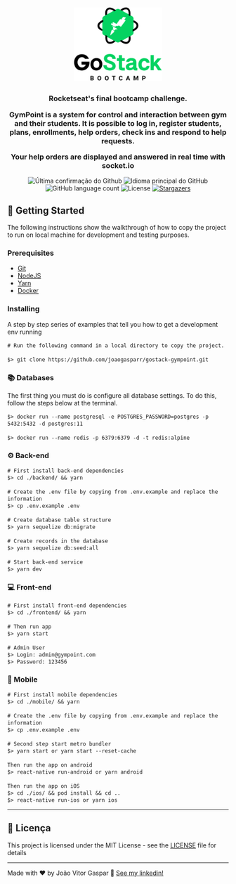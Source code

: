 <h1 align="center">
  <img alt="GoStack" title="GoStack" src=".github/logo-gostack-black.png" width="200px" />
</h1>

<h3 align="center">
  Rocketseat's final bootcamp challenge. 
  <p>GymPoint is a system for control and interaction between gym and their students. It is possible to log in, register students, plans, enrollments, help orders, check ins and respond to help requests.</p>
  <p>Your help orders are displayed and answered in real time with socket.io</p>
</h3>

<p align="center">
  <img alt = "Última confirmação do Github" src = "https://img.shields.io/github/last-commit/joaogasparr/gostack-gympoint">
  <img alt = "Idioma principal do GitHub" src = "https://img.shields.io/github/languages/top/joaogasparr/gostack-gympoint">
  <img alt="GitHub language count" src="https://img.shields.io/github/languages/count/joaogasparr/gostack-gympoint?color=%2304D361">
  <img alt="License" src="https://img.shields.io/badge/license-MIT-%2304D361">

  <a href="https://github.com/joaogasparr/gostack-gympoint/stargazers">
    <img alt="Stargazers" src="https://img.shields.io/github/stars/joaogasparr/gostack-gympoint?style=social">
  </a>
</p>

## :rocket: Getting Started

The following instructions show the walkthrough of how to copy the project to run on local machine for development and testing purposes.

### Prerequisites

- [Git](https://git-scm.com)
- [NodeJS](https://nodejs.org/en/)
- [Yarn](https://yarnpkg.com/en/docs/install)
- [Docker](https://docs.docker.com/install/)

### Installing

A step by step series of examples that tell you how to get a development env running

```
# Run the following command in a local directory to copy the project.

$> git clone https://github.com/joaogasparr/gostack-gympoint.git
```

### :books: Databases

The first thing you must do is configure all database settings. To do this, follow the steps below at the terminal.

```
$> docker run --name postgresql -e POSTGRES_PASSWORD=postgres -p 5432:5432 -d postgres:11

$> docker run --name redis -p 6379:6379 -d -t redis:alpine
```

### :gear: Back-end

```
# First install back-end dependencies
$> cd ./backend/ && yarn

# Create the .env file by copying from .env.example and replace the information
$> cp .env.example .env

# Create database table structure
$> yarn sequelize db:migrate

# Create records in the database
$> yarn sequelize db:seed:all

# Start back-end service
$> yarn dev
```

### :computer: Front-end

```
# First install front-end dependencies
$> cd ./frontend/ && yarn

# Then run app
$> yarn start

# Admin User
$> Login: admin@gympoint.com
$> Password: 123456
```

### :iphone: Mobile

```
# First install mobile dependencies
$> cd ./mobile/ && yarn

# Create the .env file by copying from .env.example and replace the information
$> cp .env.example .env

# Second step start metro bundler
$> yarn start or yarn start --reset-cache

Then run the app on android
$> react-native run-android or yarn android

Then run the app on iOS
$> cd ./ios/ && pod install && cd ..
$> react-native run-ios or yarn ios
```


---

## :memo: Licença

This project is licensed under the MIT License - see the [LICENSE](LICENSE) file for details

---

Made with ♥ by João Vitor Gaspar :wave: [See my linkedin!](https://www.linkedin.com/in/jo%C3%A3o-vitor-gaspar-b1b527170/)
